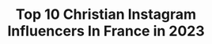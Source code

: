 ---
title: Top 10 Christian Instagram Influencers In France in 2023
description: >-
  Find top christian Instagram influencers in France in 2023. Most popular hashtags: #france #photooftheday #paris.
platform: Instagram
hits: 326
text_top: Analyze the most popular Instagram profiles on inBeat.
text_bottom: Our database has 326 Instagram influencers like this in France for you to contact.
profiles:
  - username: "djooke33"
    fullname: >-
      Eduardo
    bio: >-
      From Portugal 🇵🇹 based in Paris 🇫🇷 Christian Louboutin 👠 Do good, and good will come to you ❤️
    location: "France"
    followers: 8082
    engagement: 1587
    commentsToLikes: 0.038320
    id: ckap1u5qdw5te0i78r1ezsxjh
    verified: false
    hashtags: "#tbt"
  - username: "melanie_djds972"
    fullname: >-
      Melanie De Jesus Dos Santos
    bio: >-
      French gymnast✨20.Yo From Mada🌴 ❤️💚🖤 athlète @adidas @christianmoreau.fr
    location: "France"
    followers: 78466
    engagement: 1730
    commentsToLikes: 0.004633
    id: ck15rnq8a8tcu0i198o2fqc6z
    verified: true
    hashtags: "#martinique"
  - username: "crownprincessmary_family"
    fullname: >-
      Mary of Denmark
    bio: >-
      Fan page Crown princess Mary Crown Prince Frederick Prince Christian Princess Isabella Princess Josephine Prince Vincent Since 6/09/2018
    location: "France"
    followers: 40795
    engagement: 514
    commentsToLikes: 0.019382
    id: ck8t4em0q6i9l0j78e6rktzg5
    verified: false
    hashtags: "#crownprincessmary, #maryofdenmark, #crownprincefrederik, #frederikofdenmark"
  - username: "greecy___shaina"
    fullname: >-
      “GREECY”🌹
    bio: >-
      To be young🌹✨,Christian⛓,open-minded🙌🏽,Fresh❄️ it’s possible 〽️😉 DRC🇨🇩📍𝙄𝙉 𝙂𝙊𝘿 𝙄 𝙏𝙍𝙐𝙎𝙏🤞🏽
    location: "France"
    followers: 6598
    engagement: 900
    commentsToLikes: 0.009754
    id: ckap7cte6jic80i788px5hk30
    verified: false
    hashtags: "#yvessaintlaurent"
  - username: "pauline_ogd"
    fullname: >-
      Pauline T
    bio: >-
      ▪️ Christian @eglise_parole_du_salut ▪️ Founder @ewog_tv ▪️ Producter ▪️ Speaker ▪️ TV Host / Journalist ▪️ Personal Shopper
    location: "France"
    followers: 2758
    engagement: 1256
    commentsToLikes: 0.040862
    id: ck6u2xky2uhzb0j71w8hhf9w4
    verified: false
    hashtags: "#look, #instafashion, #france, #style"
  - username: "chris7413"
    fullname: >-
      
    bio: >-
      Moi c'est Christian !!! Je vous emmène en balade ? Dans les calanques de Marseille et ailleurs 📸😉😊😄
    location: "France"
    followers: 7260
    engagement: 1061
    commentsToLikes: 0.071051
    id: ck0vz358s72120i19ylppt7n0
    verified: false
    hashtags: "#massilia, #instalike, #noussommesmarseille, #jaimelapaca"
  - username: "christiankarembeu98"
    fullname: >-
      Christian Karembeu
    bio: >-
      Official Instagram account of Christian Karembeu
    location: "France"
    followers: 57890
    engagement: 547
    commentsToLikes: 0.006567
    id: ck8swhl90e4800j7838v0aam9
    verified: true
    hashtags: "#digital, #uefa, #france, #olympiacosfc"
  - username: "aufilduperigord"
    fullname: >-
      Au Fil du Perigord 🌳 ღ
    bio: >-
      📍France ❣️ 🇫🇷 #perigord #dordogne 🌱 ღ 🌸 Partagez vos plus belles photos du Périgord 🕍🥖🌎 #aufilduperigord #perigordautrement ❤️#christianbobin
    location: "France"
    followers: 9274
    engagement: 906
    commentsToLikes: 0.011556
    id: ck0w1i185jg6l0i196b8jh417
    verified: false
    hashtags: "#wonderfull, #bohemestyle, #perigordaddict, #france"
  - username: "christian_ahlmann_fan_page"
    fullname: >-
      Christian Ahlmann Fan Page
    bio: >-
      💛💙 Official fan page! follow me if you are a Christian Ahlmann fan 😁 my idol forever 🇩🇪 Facebook : Christian Ahlmann - fan © @mln_ms
    location: "France"
    followers: 17950
    engagement: 311
    commentsToLikes: 0.002829
    id: ckaort6p4on150i786cvfu7g1
    verified: false
    hashtags: "#lambey, #l4l, #fanpage, #france"
  - username: "luyindama"
    fullname: >-
      Christian Luyindama
    bio: >-
      Official account of Christian Luyindama Defender of @galatasaray & DR CONGO 🇨🇩
    location: "France"
    followers: 474557
    engagement: 882
    commentsToLikes: 0.011054
    id: ck15rfgkh7o7m0i19tnki7ga7
    verified: true
    hashtags: ""
---